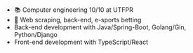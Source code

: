 
- 📚 Computer engineering 10/10 at UTFPR
- 🌱 Web scraping, back-end, e-sports betting
- Back-end development with Java/Spring-Boot, Golang/Gin, Python/Django
- Front-end development with TypeScript/React

